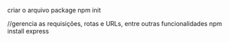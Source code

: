 criar o arquivo package
npm init

//gerencia as requisições, rotas e URLs, entre outras funcionalidades 
npm install express